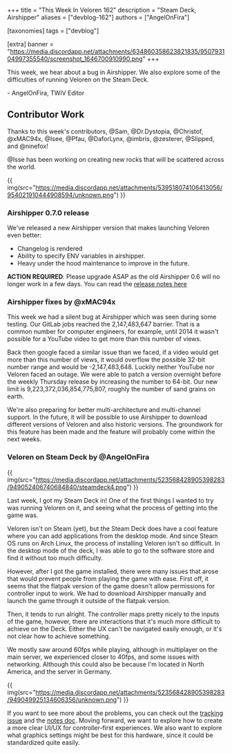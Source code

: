 +++
title = "This Week In Veloren 162"
description = "Steam Deck, Airshipper"
aliases = ["devblog-162"]
authors = ["AngelOnFira"]

[taxonomies]
tags = ["devblog"]

[extra]
banner = "https://media.discordapp.net/attachments/634860358623821835/950793104997355540/screenshot_1646700910990.png"
+++

This week, we hear about a bug in Airshipper. We also explore some of the
difficulties of running Veloren on the Steam Deck.

\- AngelOnFira, TWiV Editor

## Contributor Work

Thanks to this week's contributors, @Sam, @Dr.Dystopia, @Christof, @xMAC94x,
@Isee, @Pfau, @DaforLynx, @imbris, @zesterer, @Slipped, and @ninefox!

@Isse has been working on creating new rocks that will be scattered across the
world.

{{
  img(src="https://media.discordapp.net/attachments/539518074106413056/954021910444908594/unknown.png")
}}

### Airshipper 0.7.0 release

We've released a new Airshipper version that makes launching Veloren even better:

- Changelog is rendered
- Ability to specify ENV variables in airshipper.
- Heavy under the hood maintenance to improve in the future.

**ACTION REQUIRED**: Please upgrade ASAP as the old Airshipper 0.6 will no longer work in a few days. You can read the [release notes here](https://github.com/veloren/Airshipper/releases/tag/v0.7.0)

### Airshipper fixes by @xMAC94x

This week we had a silent bug at Airshipper which was seen during some testing.
Our GitLab jobs reached the 2,147,483,647 barrier. That is a common number for
computer engineers, for example, until 2014 it wasn't possible for a YouTube
video to get more than this number of views.

Back then google faced a similar issue than we faced, if a video would get more
than this number of views, it would overflow the possible 32-bit number range
and would be -2,147,483,648. Luckily neither YouTube nor Veloren faced an
outage. We were able to patch a version overnight before the weekly Thursday
release by increasing the number to 64-bit. Our new limit is
9,223,372,036,854,775,807, roughly the number of sand grains on earth.

We're also preparing for better multi-architecture and multi-channel support. In
the future, it will be possible to use Airshipper to download different versions
of Veloren and also historic versions. The groundwork for this feature has been
made and the feature will probably come within the next weeks.

### Veloren on Steam Deck by @AngelOnFira

{{
  img(src="https://media.discordapp.net/attachments/523568428905398283/949052406740684840/steamdeck4.png")
}}

Last week, I got my Steam Deck in! One of the first things I wanted to try was
running Veloren on it, and seeing what the process of getting into the game was.

Veloren isn't on Steam (yet), but the Steam Deck does have a cool feature where
you can add applications from the desktop mode. And since Steam OS runs on Arch
Linux, the process of installing Veloren isn't so difficult. In the desktop mode
of the deck, I was able to go to the software store and find it without too much
difficulty.

However, after I got the game installed, there were many issues that arose that
would prevent people from playing the game with ease. First off, it seems that
the flatpak version of the game doesn't allow permissions for controller input
to work. We had to download Airshipper manually and launch the game through it
outside of the flatpak version.

Then, it tends to run alright. The controller maps pretty nicely to the inputs
of the game, however, there are interactions that it's much more difficult to
achieve on the Deck. Either the UX can't be navigated easily enough, or it's not
clear how to achieve something.

We mostly saw around 60fps while playing, although in multiplayer on the main
server, we experienced closer to 40fps, and some issues with networking.
Although this could also be because I'm located in North America, and the server
in Germany.

{{
  img(src="https://media.discordapp.net/attachments/523568428905398283/949049925134606356/unknown.png")
}}

If you want to see more about the problems, you can check out the [tracking
issue](https://gitlab.com/veloren/veloren/-/issues/1486) and the [notes
doc](https://hackmd.io/blfrIqxgR7GtMZY9QW9Bjg). Moving forward, we want to
explore how to create a more clear UI/UX for controller-first experiences. We
also want to explore what graphics settings might be best for this hardware,
since it could be standardized quite easily.
